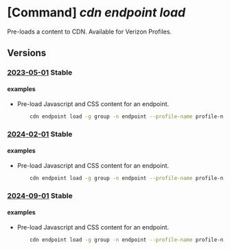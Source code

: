 # [Command] _cdn endpoint load_

Pre-loads a content to CDN. Available for Verizon Profiles.

## Versions

### [2023-05-01](/Resources/mgmt-plane/L3N1YnNjcmlwdGlvbnMve30vcmVzb3VyY2Vncm91cHMve30vcHJvdmlkZXJzL21pY3Jvc29mdC5jZG4vcHJvZmlsZXMve30vZW5kcG9pbnRzL3t9L2xvYWQ=/2023-05-01.xml) **Stable**

<!-- mgmt-plane /subscriptions/{}/resourcegroups/{}/providers/microsoft.cdn/profiles/{}/endpoints/{}/load 2023-05-01 -->

#### examples

- Pre-load Javascript and CSS content for an endpoint.
    ```bash
        cdn endpoint load -g group -n endpoint --profile-name profile-name --content-paths '/scripts/app.js' '/styles/main.css'
    ```

### [2024-02-01](/Resources/mgmt-plane/L3N1YnNjcmlwdGlvbnMve30vcmVzb3VyY2Vncm91cHMve30vcHJvdmlkZXJzL21pY3Jvc29mdC5jZG4vcHJvZmlsZXMve30vZW5kcG9pbnRzL3t9L2xvYWQ=/2024-02-01.xml) **Stable**

<!-- mgmt-plane /subscriptions/{}/resourcegroups/{}/providers/microsoft.cdn/profiles/{}/endpoints/{}/load 2024-02-01 -->

#### examples

- Pre-load Javascript and CSS content for an endpoint.
    ```bash
        cdn endpoint load -g group -n endpoint --profile-name profile-name --content-paths '/scripts/app.js' '/styles/main.css'
    ```

### [2024-09-01](/Resources/mgmt-plane/L3N1YnNjcmlwdGlvbnMve30vcmVzb3VyY2Vncm91cHMve30vcHJvdmlkZXJzL21pY3Jvc29mdC5jZG4vcHJvZmlsZXMve30vZW5kcG9pbnRzL3t9L2xvYWQ=/2024-09-01.xml) **Stable**

<!-- mgmt-plane /subscriptions/{}/resourcegroups/{}/providers/microsoft.cdn/profiles/{}/endpoints/{}/load 2024-09-01 -->

#### examples

- Pre-load Javascript and CSS content for an endpoint.
    ```bash
        cdn endpoint load -g group -n endpoint --profile-name profile-name --content-paths '/scripts/app.js' '/styles/main.css'
    ```
